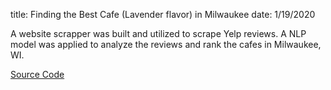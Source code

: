 title: Finding the Best Cafe (Lavender flavor) in Milwaukee
date: 1/19/2020

A website scrapper was built and utilized to scrape Yelp reviews. A NLP model was applied to analyze the reviews and rank the cafes in Milwaukee, WI.


<a href="https://github.com/ygeszvain/projects/blob/master/Scrape_Yelp_Reviews_Cafe.ipynb">Source Code</a><a></a>
